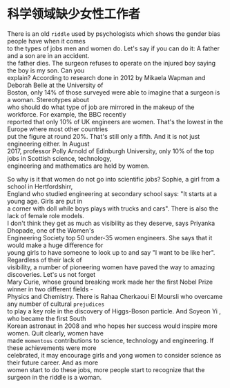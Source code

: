 # 科学领域缺少女性工作者  

There is an old `riddle` used by psychologists which shows the gender bias people have when it comes  
to the types of jobs men and women do. Let's say if you can do it: A father and a son are in an accident.  
the father dies. The surgeon refuses to operate on the injured boy saying the boy is my son. Can you  
explain? According to research done in 2012 by Mikaela Wapman and Deborah Belle at the University of  
Boston, only 14% of those surveyed were able to imagine that a surgeon is a woman. Stereotypes about  
who should do what type of job are mirrored in the makeup of the workforce. For example, the BBC recently  
reported that only 10% of UK engineers are women. That's the lowest in the Europe where most other countries  
put the figure at round 20%. That's still only a fifth. And it is not just engineering either. In August  
2017, professor Polly Arnold of Edinburgh University, only 10% of the top jobs in Scottish science, technology,  
engineering and mathematics are held by women.  

So why is it that women do not go into scientific jobs? Sophie, a girl from a school in Hertfordshirr,  
England who studied engineering at secondary school says: "It starts at a young age. Girls are put in  
a corner with doll while boys plays with trucks and cars". There is also the lack of female role models.  
I don't think they get as much as visibility as they deserve, says Priyanka Dhopade, one of the Women's  
Engineering Society top 50 under-35 women engineers.  She says that it would make a huge difference for  
young girls to have someone to look up to and say "I want to be like her". Regardless of their lack of  
visibility, a number of pioneering women have paved the way to amazing discoveries. Let's us not forget  
Mary Curie, whose ground breaking work made her the first Nobel Prize winner in two different fields -  
Physics and Chemistry.  There is Rahaa Cherkaoui EI Moursli who overcame any number of cultural `prejudices`  
to play a key role in the discovery of Higgs-Boson particle.  And Soyeon Yi , who became the first South  
Korean astronaut in 2008 and who hopes her success would inspire more women. Quit clearly, women have  
made `momentous` contributions to science, technology and engineering. If these achievements were more  
celebrated, it may encourage girls and yong women to consider science as their future career. And as more  
women start to do these jobs, more people start to recognize that the surgeon in the riddle is a woman.  
